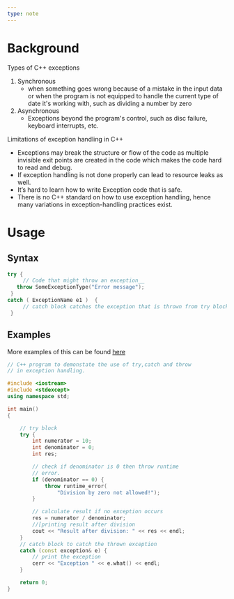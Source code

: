 ```yaml
---
type: note
---
```

# Background
Types of C++ exceptions
1. Synchronous 
	- when something goes wrong because of a mistake in the input data or when the program is not equipped to handle the current type of date it's working with, such as dividing a number by zero
2. Asynchronous
	- Exceptions beyond the program's control, such as disc failure, keyboard interrupts, etc.

Limitations of exception handling in C++
- Exceptions may break the structure or flow of the code as multiple invisible exit points are created in the code which makes the code hard to read and debug.
- If exception handling is not done properly can lead to resource leaks as well.
- It’s hard to learn how to write Exception code that is safe.
- There is no C++ standard on how to use exception handling, hence many variations in exception-handling practices exist.
# Usage
## Syntax
```cpp
try {           
     // Code that might throw an exception__  
   throw SomeExceptionType("Error message");  
 }   
catch ( ExceptionName e1 )  {     
     // catch block catches the exception that is thrown from try block__  
 }
```


## Examples
More examples of this can be found [here](https://www.geeksforgeeks.org/exception-handling-c/)
```cpp
// C++ program to demonstate the use of try,catch and throw
// in exception handling.

#include <iostream>
#include <stdexcept>
using namespace std;

int main()
{

	// try block
	try {
		int numerator = 10;
		int denominator = 0;
		int res;

		// check if denominator is 0 then throw runtime
		// error.
		if (denominator == 0) {
			throw runtime_error(
				"Division by zero not allowed!");
		}

		// calculate result if no exception occurs
		res = numerator / denominator;
		//[printing result after division
		cout << "Result after division: " << res << endl;
	}
	// catch block to catch the thrown exception
	catch (const exception& e) {
		// print the exception
		cerr << "Exception " << e.what() << endl;
	}

	return 0;
}

```